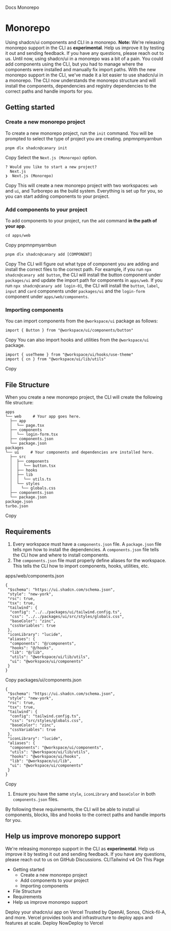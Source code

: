 Docs
Monorepo
# Monorepo
Using shadcn/ui components and CLI in a monorepo.
**Note:** We're releasing monorepo support in the CLI as **experimental**. Help us improve it by testing it out and sending feedback. If you have any questions, please reach out to us.
Until now, using shadcn/ui in a monorepo was a bit of a pain. You could add components using the CLI, but you had to manage where the components were installed and manually fix import paths.
With the new monorepo support in the CLI, we've made it a lot easier to use shadcn/ui in a monorepo.
The CLI now understands the monorepo structure and will install the components, dependencies and registry dependencies to the correct paths and handle imports for you.
## Getting started
### Create a new monorepo project
To create a new monorepo project, run the `init` command. You will be prompted to select the type of project you are creating.
pnpmnpmyarnbun
```
pnpm dlx shadcn@canary init

```

Copy
Select the `Next.js (Monorepo)` option.
```
? Would you like to start a new project?
  Next.js
❯  Next.js (Monorepo)
```
Copy
This will create a new monorepo project with two workspaces: `web` and `ui`, and Turborepo as the build system.
Everything is set up for you, so you can start adding components to your project.
### Add components to your project
To add components to your project, run the `add` command **in the path of your app**.
```
cd apps/web
```
Copy
pnpmnpmyarnbun
```
pnpm dlx shadcn@canary add [COMPONENT]

```

Copy
The CLI will figure out what type of component you are adding and install the correct files to the correct path.
For example, if you run `npx shadcn@canary add button`, the CLI will install the button component under `packages/ui` and update the import path for components in `apps/web`.
If you run `npx shadcn@canary add login-01`, the CLI will install the `button`, `label`, `input` and `card` components under `packages/ui` and the `login-form` component under `apps/web/components`.
### Importing components
You can import components from the `@workspace/ui` package as follows:
```
import { Button } from "@workspace/ui/components/button"
```
Copy
You can also import hooks and utilities from the `@workspace/ui` package.
```
import { useTheme } from "@workspace/ui/hooks/use-theme"
import { cn } from "@workspace/ui/lib/utils"
```
Copy
## File Structure
When you create a new monorepo project, the CLI will create the following file structure:
```
apps
└── web     # Your app goes here.
  ├── app
  │  └── page.tsx
  ├── components
  │  └── login-form.tsx
  ├── components.json
  └── package.json
packages
└── ui     # Your components and dependencies are installed here.
  ├── src
  │  ├── components
  │  │  └── button.tsx
  │  ├── hooks
  │  ├── lib
  │  │  └── utils.ts
  │  └── styles
  │    └── globals.css
  ├── components.json
  └── package.json
package.json
turbo.json
```
Copy
## Requirements
  1. Every workspace must have a `components.json` file. A `package.json` file tells npm how to install the dependencies. A `components.json` file tells the CLI how and where to install components.
  2. The `components.json` file must properly define aliases for the workspace. This tells the CLI how to import components, hooks, utilities, etc.


apps/web/components.json
```
{
 "$schema": "https://ui.shadcn.com/schema.json",
 "style": "new-york",
 "rsc": true,
 "tsx": true,
 "tailwind": {
  "config": "../../packages/ui/tailwind.config.ts",
  "css": "../../packages/ui/src/styles/globals.css",
  "baseColor": "zinc",
  "cssVariables": true
 },
 "iconLibrary": "lucide",
 "aliases": {
  "components": "@/components",
  "hooks": "@/hooks",
  "lib": "@/lib",
  "utils": "@workspace/ui/lib/utils",
  "ui": "@workspace/ui/components"
 }
}
```
Copy
packages/ui/components.json
```
{
 "$schema": "https://ui.shadcn.com/schema.json",
 "style": "new-york",
 "rsc": true,
 "tsx": true,
 "tailwind": {
  "config": "tailwind.config.ts",
  "css": "src/styles/globals.css",
  "baseColor": "zinc",
  "cssVariables": true
 },
 "iconLibrary": "lucide",
 "aliases": {
  "components": "@workspace/ui/components",
  "utils": "@workspace/ui/lib/utils",
  "hooks": "@workspace/ui/hooks",
  "lib": "@workspace/ui/lib",
  "ui": "@workspace/ui/components"
 }
}
```
Copy
  1. Ensure you have the same `style`, `iconLibrary` and `baseColor` in both `components.json` files.


By following these requirements, the CLI will be able to install ui components, blocks, libs and hooks to the correct paths and handle imports for you.
## Help us improve monorepo support
We're releasing monorepo support in the CLI as **experimental**. Help us improve it by testing it out and sending feedback.
If you have any questions, please reach out to us on GitHub Discussions.
CLITailwind v4
On This Page
  * Getting started
    * Create a new monorepo project
    * Add components to your project
    * Importing components
  * File Structure
  * Requirements
  * Help us improve monorepo support


Deploy your shadcn/ui app on Vercel
Trusted by OpenAI, Sonos, Chick-fil-A, and more.
Vercel provides tools and infrastructure to deploy apps and features at scale.
Deploy NowDeploy to Vercel
